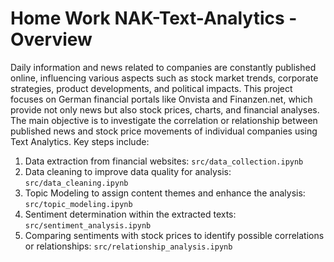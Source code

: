# Home Work NAK-Text-Analytics - Overview
Daily information and news related to companies are constantly published online, influencing various aspects such as stock market trends, corporate strategies, product developments, and political impacts. This project focuses on German financial portals like Onvista and Finanzen.net, which provide not only news but also stock prices, charts, and financial analyses. The main objective is to investigate the correlation or relationship between published news and stock price movements of individual companies using Text Analytics. Key steps include:

1. Data extraction from financial websites:     ```src/data_collection.ipynb```
2. Data cleaning to improve data quality for analysis:     ```src/data_cleaning.ipynb```
3. Topic Modeling to assign content themes and enhance the analysis:     ```src/topic_modeling.ipynb```
4. Sentiment determination within the extracted texts:     ```src/sentiment_analysis.ipynb```
5. Comparing sentiments with stock prices to identify possible correlations or relationships:     ```src/relationship_analysis.ipynb```
    


